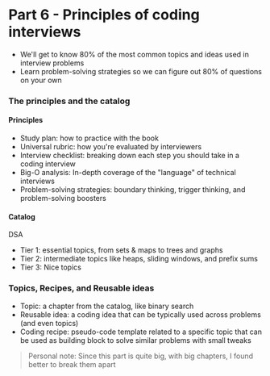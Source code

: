 # Part 6 - Principles of coding interviews

- We'll get to know 80% of the most common topics and ideas used in interview problems
- Learn problem-solving strategies so we can figure out 80% of questions on your own

### The principles and the catalog

#### Principles

- Study plan: how to practice with the book
- Universal rubric: how you're evaluated by interviewers
- Interview checklist: breaking down each step you should take in a coding interview
- Big-O analysis: In-depth coverage of the "language" of technical interviews
- Problem-solving strategies: boundary thinking, trigger thinking, and problem-solving boosters

#### Catalog

DSA

- Tier 1: essential topics, from sets & maps to trees and graphs
- Tier 2: intermediate topics like heaps, sliding windows, and prefix sums
- Tier 3: Nice topics

### Topics, Recipes, and Reusable ideas

- Topic: a chapter from the catalog, like binary search
- Reusable idea: a coding idea that can be typically used across problems (and even topics)
- Coding recipe: pseudo-code template related to a specific topic that can be used as building block to solve similar problems with small tweaks

> Personal note: Since this part is quite big, with big chapters, I found better to break them apart
